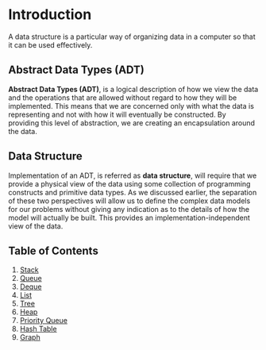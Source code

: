 # Introduction

A data structure is a particular way of organizing data in a computer so that it can be used effectively. 

## Abstract Data Types (ADT)

**Abstract Data Types (ADT)**, is a logical description of how we view the data and the operations that are allowed without regard to how they will be implemented. This means that we are concerned only with what the data is representing and not with how it will eventually be constructed. By providing this level of abstraction, we are creating an encapsulation around the data.

## Data Structure

Implementation of an ADT, is referred as **data structure**, will require that we provide a physical view of the data using some collection of programming constructs and primitive data types. As we discussed earlier, the separation of these two perspectives will allow us to define the complex data models for our problems without giving any indication as to the details of how the model will actually be built. This provides an implementation-independent view of the data.

## Table of Contents

1. [Stack](stack.ipynb)
2. [Queue](queue.ipynb)
3. [Deque](deque.ipynb)
4. [List](list.ipynb)
5. [Tree](tree.ipynb)
6. [Heap](heap.ipynb)
7. [Priority Queue](priority-queue.ipynb)
8. [Hash Table](hash-table.ipynb)
9. [Graph](graph.ipynb)